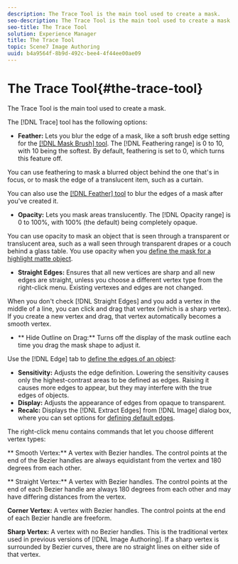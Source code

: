 ```yaml
---
description: The Trace Tool is the main tool used to create a mask.
seo-description: The Trace Tool is the main tool used to create a mask.
seo-title: The Trace Tool
solution: Experience Manager
title: The Trace Tool
topic: Scene7 Image Authoring
uuid: b4a9564f-8b9d-492c-bee4-4f44ee00ae09
---
```


# The Trace Tool{#the-trace-tool}

The Trace Tool is the main tool used to create a mask.

The [!DNL Trace] tool has the following options:

* **Feather:** Lets you blur the edge of a mask, like a soft brush edge setting for the [ [!DNL Mask Brush] tool](../../c-vat-work-mask-pg/c-vat-mask-pg-tools/c-vat-mask-brush.md#concept-8a63068b04084b57a4f1ed8fd27fcb72). The [!DNL Feathering range] is 0 to 10, with 10 being the softest. By default, feathering is set to 0, which turns this feature off.

You can use feathering to mask a blurred object behind the one that's in focus, or to mask the edge of a translucent item, such as a curtain.

You can also use the [ [!DNL Feather] tool](../../c-vat-work-mask-pg/c-vat-mask-pg-tools/c-vat-feather-tool.md#concept-ba004c22a35846f68396e4f527c5303e) to blur the edges of a mask after you've created it.

* **Opacity:** Lets you mask areas translucently. The [!DNL Opacity range] is 0 to 100%, with 100% (the default) being completely opaque.

You can use opacity to mask an object that is seen through a transparent or translucent area, such as a wall seen through transparent drapes or a couch behind a glass table. You use opacity when you [define the mask for a highlight matte object](../../c-vat-work-mask-pg/c-vat-create-mask/t-vat-high-matte-obj.md#task-a999ee1887384d16ba39dc763ed0c774).

* **Straight Edges:** Ensures that all new vertices are sharp and all new edges are straight, unless you choose a different vertex type from the right-click menu. Existing vertexes and edges are not changed.

When you don't check [!DNL Straight Edges] and you add a vertex in the middle of a line, you can click and drag that vertex (which is a sharp vertex). If you create a new vertex and drag, that vertex automatically becomes a smooth vertex.

* ** Hide Outline on Drag:** Turns off the display of the mask outline each time you drag the mask shape to adjust it.

Use the [!DNL Edge] tab to [define the edges of an object](../../c-vat-work-mask-pg/c-vat-create-mask/t-vat-edge-recog-masks.md#task-4fe94280df4848baae7f6c417890022a):

* **Sensitivity:** Adjusts the edge definition. Lowering the sensitivity causes only the highest-contrast areas to be defined as edges. Raising it causes more edges to appear, but they may interfere with the true edges of objects. 
* **Display:** Adjusts the appearance of edges from opaque to transparent. 
* **Recalc:** Displays the [!DNL Extract Edges] from [!DNL Image] dialog box, where you can set options for [defining default edges](../../c-vat-work-mask-pg/c-vat-create-mask/t-vat-edge-recog-masks.md#task-4fe94280df4848baae7f6c417890022a).

The right-click menu contains commands that let you choose different vertex types:

** Smooth Vertex:** A vertex with Bezier handles. The control points at the end of the Bezier handles are always equidistant from the vertex and 180 degrees from each other.

** Straight Vertex:** A vertex with Bezier handles. The control points at the end of each Bezier handle are always 180 degrees from each other and may have differing distances from the vertex.

**Corner Vertex:** A vertex with Bezier handles. The control points at the end of each Bezier handle are freeform.

**Sharp Vertex:** A vertex with no Bezier handles. This is the traditional vertex used in previous versions of [!DNL Image Authoring]. If a sharp vertex is surrounded by Bezier curves, there are no straight lines on either side of that vertex. 
